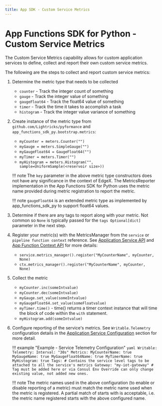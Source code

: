 ```yaml
---
title: App SDK - Custom Service Metrics
---
```


# App Functions SDK for Python - Custom Service Metrics

The Custom Service Metrics capability allows for custom application services to define, collect and report their own custom service metrics.

 The following are the steps to collect and report custom service metrics:

1. Determine the metric type that needs to be collected
    - `counter` - Track the integer count of something
    - `gauge` - Track the integer value of something  
    - `gaugeFloat64` - Track the float64 value of something 
    - `timer` - Track the time it takes to accomplish a task
    - `histogram` - Track the integer value variance of something
    
2. Create instance of the metric type from `github.com/Lightricks/pyformance` and `app_functions_sdk_py.bootstrap.metrics`:
    - `myCounter = meters.Counter("")`
    - `myGauge = meters.SimpleGauge("")`
    - `myGaugeFloat64 = GaugeFloat64("")`
    - `myTimer = meters.Timer("")`
    - `myHistogram = meters.Histogram("", sample=UniformSample(<reservoir size>))`

    !!! note
        The `key` parameter in the above metric type constructors does not have any significance in the context of EdgeX.
        The MetricsReporter implementation in the App Functions SDK for Python uses the metric name provided during metric registration to report the metric.

    !!! note
        `gaugeFloat64` is an extended metric type as implemented by app_functions_sdk_py to support float64 values.
    
3. Determine if there are any tags to report along with your metric. Not common so `None` is typically passed for the `tags Optional[dict]` parameter in the next step.

4. Register your metric(s) with the MetricsManager from the `service` or `pipeline function context` reference. See [Application Service API](../api/ApplicationServiceAPI.md#metricsmanager) and [App Function Context API](../api/AppFunctionContextAPI.md#metrics_manager) for more details:
    - `service.metrics_manager().register("MyCounterName", myCounter, None)`
    - `ctx.metrics_manager().register("MyCounterName", myCounter, None)`

5. Collect the metric
    - `myCounter.inc(someIntvalue)`
    - `myCounter.dec(someIntvalue)`
    - `myGauge.set_value(someIntvalue)`
    - `myGaugeFloat64.set_value(someFloatvalue)`
    - `myTimer.time()` - time() returns a timer context instance that will time the block of code within the `with` statement.
    - `myHistogram.add(someIntvalue)`
    
6. Configure reporting of the service's metrics. See `Writable.Telemetry` configuration details in the [Application Service Configuration](https://docs.edgexfoundry.org/3.1/microservices/application/Configuration/#writable) section for more detail.

    !!! example "Example - Service Telemetry Configuration"
        ```yaml
        Writable:
          Telemetry:
            Interval: "30s"
            Metrics:
              MyCounterName: true
              MyGaugeName: true
              MyGaugeFloat64Name: true
              MyTimerName: true
              MyHistogram: true
            Tags: # Contains the service level tags to be attached to all the service's metrics
              Gateway: "my-iot-gateway" # Tag must be added here or via Consul Env Override can only change existing value, not added new ones.
        ```
    
    !!! note
        The metric names used in the above configuration (to enable or disable reporting of a metric) must match the metric name used when the metric is registered. A partial match of starts with is acceptable, i.e. the metric name registered starts with the above configured name.
